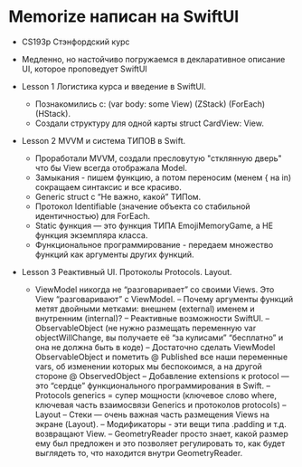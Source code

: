# Memorize написан на SwiftUI
 - CS193p Стэнфордский курс
 - Медленно, но настойчиво погружаемся в декларативное описание UI, которое проповедует SwiftUI

- Lesson 1 Логистика курса и введение в SwiftUI.
    - Познакомились c: (var body: some View) (ZStack) (ForEach) (HStack).
    - Создали структуру для одной карты struct CardView: View.

- Lesson 2 MVVM и система ТИПОВ в Swift.
    - Проработали MVVM, создали пресловутую "стклянную дверь" что бы View всегда отображала Model.
    - Замыкания - пишем функцию, а потом переносим (менем { на in) сокращаем синтаксис и все красиво.
    - Generic struct с “Не важно, какой” ТИПом.
    - Протокол Identifiable (значение объекта со стабильной идентичностью) для ForEach.
    - Static функция — это функция ТИПА EmojiMemoryGame, а НЕ функция экземпляра класса.
    - Функциональное программирование - передаем множество функций как аргументы других функций.

- Lesson 3 Реактивный UI. Протоколы Protocols.  Layout.
    - ViewModel никогда не “разговаривает” со своими Views. Это View “разговаривают” с ViewModel.
    – Почему аргументы функций метят двойными метками: внешнем (external) именем и внутренним (internal)?
    – Реактивные возможности SwiftUI.
    – ObservableObject (не нужно размещать переменную var objectWillChange, вы получаете её  “за кулисами” “бесплатно” и она не должна быть в коде)
    – Достаточно сделать ViewModel ObservableObject и пометить @ Published все наши переменные vars, об изменении которых мы беспокоимся, а на другой стороне @ ObservedObject
    – Добавление extensions к protocol — это “сердце” функционального программирования в Swift.
    – Protocols generics = супер мощности (ключевое слово where, ключевая часть взаимосвязи Generics и протоколов protocols)
    – Layout
    – Стеки — очень важная часть размещения Views на экране (Layout).
    – Модификаторы - эти вещи типа .padding и т.д. возвращают View.
    – GeometryReader просто знает, какой размер ему был предложен и это позволяет регулировать то, как будет выглядеть то, что находится внутри GeometryReader.
